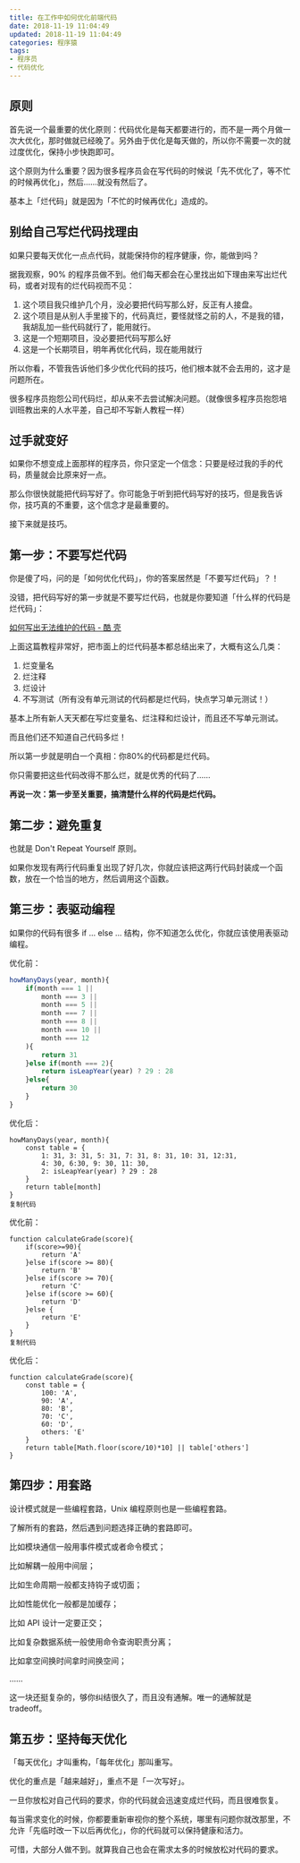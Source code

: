 ```yaml
---
title: 在工作中如何优化前端代码
date: 2018-11-19 11:04:49
updated: 2018-11-19 11:04:49
categories: 程序猿
tags:
- 程序员
- 代码优化
---
```


## 原则

首先说一个最重要的优化原则：代码优化是每天都要进行的，而不是一两个月做一次大优化，那时做就已经晚了。另外由于优化是每天做的，所以你不需要一次的就过度优化，保持小步快跑即可。

这个原则为什么重要？因为很多程序员会在写代码的时候说「先不优化了，等不忙的时候再优化」，然后……就没有然后了。

基本上「烂代码」就是因为「不忙的时候再优化」造成的。

<!--more-->

## 别给自己写烂代码找理由

如果只要每天优化一点点代码，就能保持你的程序健康，你，能做到吗？

据我观察，90% 的程序员做不到。他们每天都会在心里找出如下理由来写出烂代码，或者对现有的烂代码视而不见：

1. 这个项目我只维护几个月，没必要把代码写那么好，反正有人接盘。
2. 这个项目是从别人手里接下的，代码真烂，要怪就怪之前的人，不是我的错，我胡乱加一些代码就行了，能用就行。
3. 这是一个短期项目，没必要把代码写那么好
4. 这是一个长期项目，明年再优化代码，现在能用就行

所以你看，不管我告诉他们多少优化代码的技巧，他们根本就不会去用的，这才是问题所在。

很多程序员抱怨公司代码烂，却从来不去尝试解决问题。（就像很多程序员抱怨培训班教出来的人水平差，自己却不写新人教程一样）

## 过手就变好

如果你不想变成上面那样的程序员，你只坚定一个信念：只要是经过我的手的代码，质量就会比原来好一点。

那么你很快就能把代码写好了。你可能急于听到把代码写好的技巧，但是我告诉你，技巧真的不重要，这个信念才是最重要的。

接下来就是技巧。

## 第一步：不要写烂代码

你是傻了吗，问的是「如何优化代码」，你的答案居然是「不要写烂代码」？！

没错，把代码写好的第一步就是不要写烂代码，也就是你要知道「什么样的代码是烂代码」：

[如何写出无法维护的代码 - 酷 壳](https://link.juejin.im?target=https%3A%2F%2Fcoolshell.cn%2Farticles%2F4758.html)

上面这篇教程非常好，把市面上的烂代码基本都总结出来了，大概有这么几类：

1. 烂变量名
2. 烂注释
3. 烂设计
4. 不写测试（所有没有单元测试的代码都是烂代码，快点学习单元测试！）

基本上所有新人天天都在写烂变量名、烂注释和烂设计，而且还不写单元测试。

而且他们还不知道自己代码多烂！

所以第一步就是明白一个真相：你80%的代码都是烂代码。

你只需要把这些代码改得不那么烂，就是优秀的代码了……

**再说一次：第一步至关重要，搞清楚什么样的代码是烂代码。**

## 第二步：避免重复

也就是 Don't Repeat Yourself 原则。

如果你发现有两行代码重复出现了好几次，你就应该把这两行代码封装成一个函数，放在一个恰当的地方，然后调用这个函数。

## 第三步：表驱动编程

如果你的代码有很多 if ... else ... 结构，你不知道怎么优化，你就应该使用表驱动编程。

优化前：

```js
howManyDays(year, month){
    if(month === 1 ||
        month === 3 ||
        month === 5 ||
        month === 7 ||
        month === 8 ||
        month === 10 ||
        month === 12
    ){
        return 31
    }else if(month === 2){
        return isLeapYear(year) ? 29 : 28
    }else{
        return 30
    }
}
```

优化后：

```
howManyDays(year, month){
    const table = {
        1: 31, 3: 31, 5: 31, 7: 31, 8: 31, 10: 31, 12:31,
        4: 30, 6:30, 9: 30, 11: 30,
        2: isLeapYear(year) ? 29 : 28
    }
    return table[month]
}
复制代码
```

优化前：

```
function calculateGrade(score){
    if(score>=90){
        return 'A'
    }else if(score >= 80){
        return 'B'
    }else if(score >= 70){
        return 'C'
    }else if(score >= 60){
        return 'D'
    }else {
        return 'E'
    }
}
复制代码
```

优化后：

```
function calculateGrade(score){
    const table = {
        100: 'A', 
        90: 'A',
        80: 'B',
        70: 'C',
        60: 'D',
        others: 'E'
    }
    return table[Math.floor(score/10)*10] || table['others']
}    
```

## 第四步：用套路

设计模式就是一些编程套路，Unix 编程原则也是一些编程套路。

了解所有的套路，然后遇到问题选择正确的套路即可。

比如模块通信一般用事件模式或者命令模式；

比如解耦一般用中间层；

比如生命周期一般都支持钩子或切面；

比如性能优化一般都是加缓存；

比如 API 设计一定要正交；

比如复杂数据系统一般使用命令查询职责分离；

比如拿空间换时间拿时间换空间；

……

这一块还挺复杂的，够你纠结很久了，而且没有通解。唯一的通解就是 tradeoff。

## **第五步：坚持每天优化**

「每天优化」才叫重构，「每年优化」那叫重写。

优化的重点是「越来越好」，重点不是「一次写好」。

一旦你放松对自己代码的要求，你的代码就会迅速变成烂代码，而且很难恢复。

每当需求变化的时候，你都要重新审视你的整个系统，哪里有问题你就改那里，不允许「先临时改一下以后再优化」，你的代码就可以保持健康和活力。

可惜，大部分人做不到。就算我自己也会在需求太多的时候放松对代码的要求。

